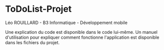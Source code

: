 # ToDoList-Projet

Léo ROUILLARD - B3 Informatique - Développement mobile

Une explication du code est disponible dans le code lui-même. Un manuel d'utilisation pour expliquer comment fonctionne l'application est disponible dans les fichiers du projet.
